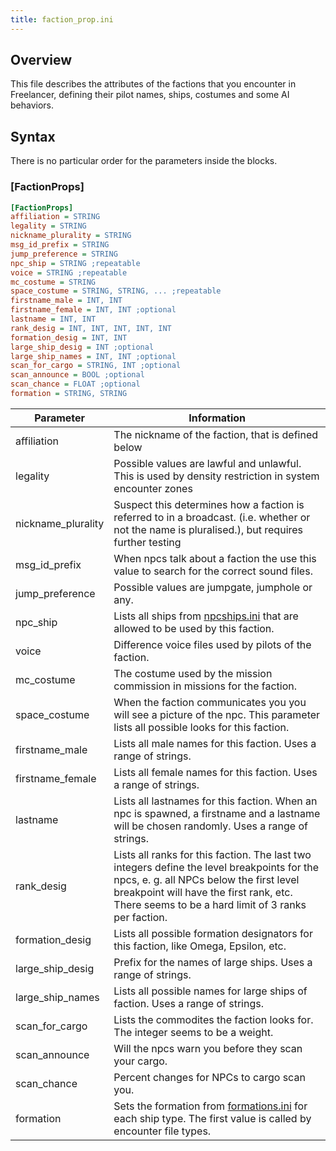 ```yaml
---
title: faction_prop.ini
---
```


## Overview

This file describes the attributes of the factions that you encounter in Freelancer, defining their pilot names, ships, costumes and some AI behaviors.

## Syntax

There is no particular order for the parameters inside the blocks.

### [FactionProps]

```ini
[FactionProps]
affiliation = STRING
legality = STRING
nickname_plurality = STRING
msg_id_prefix = STRING
jump_preference = STRING
npc_ship = STRING ;repeatable
voice = STRING ;repeatable
mc_costume = STRING
space_costume = STRING, STRING, ... ;repeatable
firstname_male = INT, INT
firstname_female = INT, INT ;optional
lastname = INT, INT
rank_desig = INT, INT, INT, INT, INT
formation_desig = INT, INT
large_ship_desig = INT ;optional
large_ship_names = INT, INT ;optional
scan_for_cargo = STRING, INT ;optional
scan_announce = BOOL ;optional
scan_chance = FLOAT ;optional
formation = STRING, STRING
```

| Parameter          | Information                                                                                                                                                                                                                              |
| ------------------ | ---------------------------------------------------------------------------------------------------------------------------------------------------------------------------------------------------------------------------------------- |
| affiliation        | The nickname of the faction, that is defined below                                                                                                                                                                                       |
| legality           | Possible values are lawful and unlawful. This is used by density restriction in system encounter zones                                                                                                                                   |
| nickname_plurality | Suspect this determines how a faction is referred to in a broadcast. (i.e. whether or not the name is pluralised.), but requires further testing                                                                                         |
| msg_id_prefix      | When npcs talk about a faction the use this value to search for the correct sound files.                                                                                                                                                 |
| jump_preference    | Possible values are jumpgate, jumphole or any.                                                                                                                                                                                           |
| npc_ship           | Lists all ships from [npcships.ini](./npcships.ini.md) that are allowed to be used by this faction.                                                                                                                                      |
| voice              | Difference voice files used by pilots of the faction.                                                                                                                                                                                    |
| mc_costume         | The costume used by the mission commission in missions for the faction.                                                                                                                                                                  |
| space_costume      | When the faction communicates you you will see a picture of the npc. This parameter lists all possible looks for this faction.                                                                                                           |
| firstname_male     | Lists all male names for this faction. Uses a range of strings.                                                                                                                                                                          |
| firstname_female   | Lists all female names for this faction. Uses a range of strings.                                                                                                                                                                        |
| lastname           | Lists all lastnames for this faction. When an npc is spawned, a firstname and a lastname will be chosen randomly. Uses a range of strings.                                                                                               |
| rank_desig         | Lists all ranks for this faction. The last two integers define the level breakpoints for the npcs, e. g. all NPCs below the first level breakpoint will have the first rank, etc. There seems to be a hard limit of 3 ranks per faction. |
| formation_desig    | Lists all possible formation designators for this faction, like Omega, Epsilon, etc.                                                                                                                                                     |
| large_ship_desig   | Prefix for the names of large ships. Uses a range of strings.                                                                                                                                                                            |
| large_ship_names   | Lists all possible names for large ships of faction. Uses a range of strings.                                                                                                                                                            |
| scan_for_cargo     | Lists the commodites the faction looks for. The integer seems to be a weight.                                                                                                                                                            |
| scan_announce      | Will the npcs warn you before they scan your cargo.                                                                                                                                                                                      |
| scan_chance        | Percent changes for NPCs to cargo scan you.                                                                                                                                                                                              |
| formation          | Sets the formation from [formations.ini](./formations.ini.md) for each ship type. The first value is called by encounter file types.                                                                                                     |
